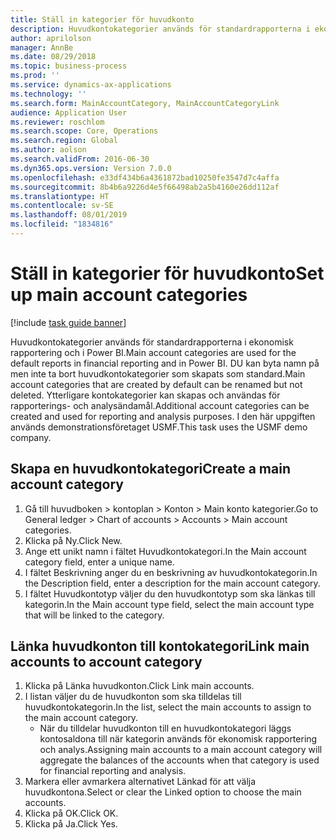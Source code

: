 ```yaml
---
title: Ställ in kategorier för huvudkonto
description: Huvudkontokategorier används för standardrapporterna i ekonomisk rapportering och i Power BI.
author: aprilolson
manager: AnnBe
ms.date: 08/29/2018
ms.topic: business-process
ms.prod: ''
ms.service: dynamics-ax-applications
ms.technology: ''
ms.search.form: MainAccountCategory, MainAccountCategoryLink
audience: Application User
ms.reviewer: roschlom
ms.search.scope: Core, Operations
ms.search.region: Global
ms.author: aolson
ms.search.validFrom: 2016-06-30
ms.dyn365.ops.version: Version 7.0.0
ms.openlocfilehash: e33df434b6a4361872bad10250fe3547d7c4affa
ms.sourcegitcommit: 8b4b6a9226d4e5f66498ab2a5b4160e26dd112af
ms.translationtype: HT
ms.contentlocale: sv-SE
ms.lasthandoff: 08/01/2019
ms.locfileid: "1834816"
---
```

# <a name="set-up-main-account-categories"></a><span data-ttu-id="23e05-103">Ställ in kategorier för huvudkonto</span><span class="sxs-lookup"><span data-stu-id="23e05-103">Set up main account categories</span></span>

[!include [task guide banner](../../includes/task-guide-banner.md)]

<span data-ttu-id="23e05-104">Huvudkontokategorier används för standardrapporterna i ekonomisk rapportering och i Power BI.</span><span class="sxs-lookup"><span data-stu-id="23e05-104">Main account categories are used for the default reports in financial reporting and in Power BI.</span></span> <span data-ttu-id="23e05-105">DU kan byta namn på men inte ta bort huvudkontokategorier som skapats som standard.</span><span class="sxs-lookup"><span data-stu-id="23e05-105">Main account categories that are created by default can be renamed but not deleted.</span></span> <span data-ttu-id="23e05-106">Ytterligare kontokategorier kan skapas och användas för rapporterings- och analysändamål.</span><span class="sxs-lookup"><span data-stu-id="23e05-106">Additional account categories can be created and used for reporting and analysis purposes.</span></span> <span data-ttu-id="23e05-107">I den här uppgiften används demonstrationsföretaget USMF.</span><span class="sxs-lookup"><span data-stu-id="23e05-107">This task uses the USMF demo company.</span></span>


## <a name="create-a-main-account-category"></a><span data-ttu-id="23e05-108">Skapa en huvudkontokategori</span><span class="sxs-lookup"><span data-stu-id="23e05-108">Create a main account category</span></span>
1. <span data-ttu-id="23e05-109">Gå till huvudboken > kontoplan > Konton > Main konto kategorier.</span><span class="sxs-lookup"><span data-stu-id="23e05-109">Go to General ledger > Chart of accounts > Accounts > Main account categories.</span></span>
2. <span data-ttu-id="23e05-110">Klicka på Ny.</span><span class="sxs-lookup"><span data-stu-id="23e05-110">Click New.</span></span>
3. <span data-ttu-id="23e05-111">Ange ett unikt namn i fältet Huvudkontokategori.</span><span class="sxs-lookup"><span data-stu-id="23e05-111">In the Main account category field, enter a unique name.</span></span>
4. <span data-ttu-id="23e05-112">I fältet Beskrivning anger du en beskrivning av huvudkontokategorin.</span><span class="sxs-lookup"><span data-stu-id="23e05-112">In the Description field, enter a description for the main account category.</span></span>
5. <span data-ttu-id="23e05-113">I fältet Huvudkontotyp väljer du den huvudkontotyp som ska länkas till kategorin.</span><span class="sxs-lookup"><span data-stu-id="23e05-113">In the Main account type field, select the main account type that will be linked to the category.</span></span>

## <a name="link-main-accounts-to-account-category"></a><span data-ttu-id="23e05-114">Länka huvudkonton till kontokategori</span><span class="sxs-lookup"><span data-stu-id="23e05-114">Link main accounts to account category</span></span>
1. <span data-ttu-id="23e05-115">Klicka på Länka huvudkonton.</span><span class="sxs-lookup"><span data-stu-id="23e05-115">Click Link main accounts.</span></span>
2. <span data-ttu-id="23e05-116">I listan väljer du de huvudkonton som ska tilldelas till huvudkontokategorin.</span><span class="sxs-lookup"><span data-stu-id="23e05-116">In the list, select the main accounts to assign to the main account category.</span></span>
    * <span data-ttu-id="23e05-117">När du tilldelar huvudkonton till en huvudkontokategori läggs kontosaldona till när kategorin används för ekonomisk rapportering och analys.</span><span class="sxs-lookup"><span data-stu-id="23e05-117">Assigning main accounts to a main account category will aggregate the balances of the accounts when that category is used for financial reporting and analysis.</span></span>  
3. <span data-ttu-id="23e05-118">Markera eller avmarkera alternativet Länkad för att välja huvudkontona.</span><span class="sxs-lookup"><span data-stu-id="23e05-118">Select or clear the Linked option to choose the main accounts.</span></span>
4. <span data-ttu-id="23e05-119">Klicka på OK.</span><span class="sxs-lookup"><span data-stu-id="23e05-119">Click OK.</span></span>
5. <span data-ttu-id="23e05-120">Klicka på Ja.</span><span class="sxs-lookup"><span data-stu-id="23e05-120">Click Yes.</span></span>

